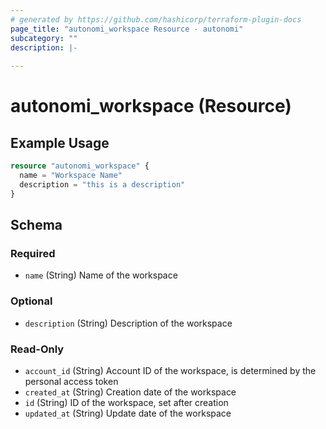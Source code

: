 ```yaml
---
# generated by https://github.com/hashicorp/terraform-plugin-docs
page_title: "autonomi_workspace Resource - autonomi"
subcategory: ""
description: |-
  
---
```


# autonomi_workspace (Resource)

## Example Usage

```terraform
resource "autonomi_workspace" {
  name = "Workspace Name"
  description = "this is a description"
}
```


<!-- schema generated by tfplugindocs -->
## Schema

### Required

- `name` (String) Name of the workspace

### Optional

- `description` (String) Description of the workspace

### Read-Only

- `account_id` (String) Account ID of the workspace, is determined by the personal access token
- `created_at` (String) Creation date of the workspace
- `id` (String) ID of the workspace, set after creation
- `updated_at` (String) Update date of the workspace

